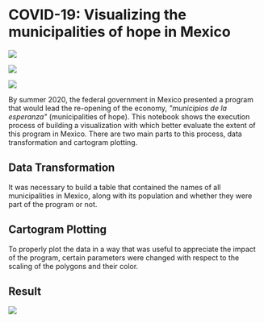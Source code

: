 # COVID-19: Visualizing the municipalities of hope in Mexico

![](https://img.shields.io/badge/programming-r-276DC3?style=for-the-badge&logo=R)

![](https://img.shields.io/badge/data_manipulation-dplyr-1A162D?style=for-the-badge&logo=Tidyverse)

![](https://img.shields.io/badge/data_visualization-ggplot2-1A162D?style=for-the-badge&logo=Tidyverse)

By summer 2020, the federal government in Mexico presented a program that would lead the re-opening of the economy, *"municipios de la esperanza"* (municipalities of hope). This notebook shows the execution process of building a visualization with which better evaluate the extent of this program in Mexico. There are two main parts to this process, data transformation and cartogram plotting.

## Data Transformation

It was necessary to build a table that contained the names of all municipalities in Mexico, along with its population and whether they were part of the program or not.

## Cartogram Plotting

To properly plot the data in a way that was useful to appreciate the impact of the program, certain parameters were changed with respect to the scaling of the polygons and their color.

## Result

![](https://miro.medium.com/max/4800/1*Ds6JdMLPlX3o1s2lmY7kVQ.png)
